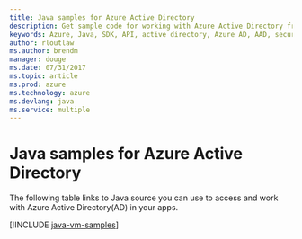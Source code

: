 ```yaml
---
title: Java samples for Azure Active Directory
description: Get sample code for working with Azure Active Directory from your Java apps.
keywords: Azure, Java, SDK, API, active directory, Azure AD, AAD, security, log in, authentication, SSO, SAML
author: rloutlaw
ms.author: brendm
manager: douge
ms.date: 07/31/2017
ms.topic: article
ms.prod: azure
ms.technology: azure
ms.devlang: java
ms.service: multiple
---
```


# Java samples for Azure Active Directory

The following table links to Java source you can use to access and work with Azure Active Directory(AD) in your apps.

[!INCLUDE [java-vm-samples](includes/java-aad-samples.md)]
